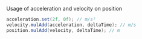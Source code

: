 Usage of acceleration and velocity on position
```Java
acceleration.set(2f, 0f); // m/s²
velocity.mulAdd(acceleration, deltaTime); // m/s
position.mulAdd(velocity, deltaTime); // m
```
